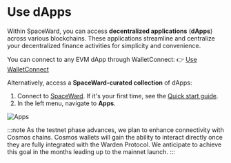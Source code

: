 ﻿---
sidebar_position: 8
---

# Use dApps

Within SpaceWard, you can access **decentralized applications** (**dApps**) across various blockchains. These applications streamline and centralize your decentralized finance activities for simplicity and convenience. 

You can connect to any EVM dApp through WalletConnect: 👉  [Use WalletConnect](use-walletconnect)

Alternatively, access a **SpaceWard-curated collection** of dApps:

1. Connect to [SpaceWard](https://spaceward.buenavista.wardenprotocol.org). If it's your first time, see the [Quick start guide](quick-start).
2. In the left menu, navigate to **Apps**.

![Apps](https://i.ibb.co/yhM0drs/apps.png)

:::note
As the testnet phase advances, we plan to enhance connectivity with Cosmos chains. Cosmos wallets will gain the ability to interact directly once they are fully integrated with the Warden Protocol. We anticipate to achieve this goal in the months leading up to the mainnet launch.
:::